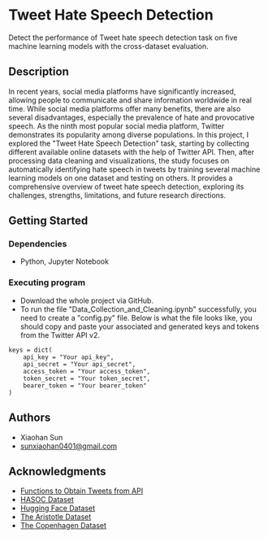 # Tweet Hate Speech Detection

Detect the performance of Tweet hate speech detection task on five machine learning models with the cross-dataset evaluation.  

## Description

In recent years, social media platforms have significantly increased, allowing people to communicate and share information worldwide in real time. While social media platforms offer many benefits, there are also several disadvantages, especially the prevalence of hate and provocative speech. As the ninth most popular social media platform, Twitter demonstrates its popularity among diverse populations. In this project, I explored the "Tweet Hate Speech Detection" task, starting by collecting different available online datasets with the help of Twitter API. Then, after processing data cleaning and visualizations, the study focuses on automatically identifying hate speech in tweets by training several machine learning models on one dataset and testing on others. It provides a comprehensive overview of tweet hate speech detection, exploring its challenges, strengths, limitations, and future research directions.


## Getting Started

### Dependencies

* Python, Jupyter Notebook

### Executing program

* Download the whole project via GitHub.
* To run the file "Data_Collection_and_Cleaning.ipynb" successfully, you need to create a "config.py" file. Below is what the file looks like, you should copy and paste your associated and generated keys and tokens from the Twitter API v2. 
```
keys = dict(
    api_key = "Your api_key",
    api_secret = "Your api_secret",
    access_token = "Your access_token", 
    token_secret = "Your token_secret",
    bearer_token = "Your bearer_token"
)

```

## Authors

* Xiaohan Sun
* sunxiaohan0401@gmail.com


## Acknowledgments

* [Functions to Obtain Tweets from API](https://github.com/datascisteven/Medium-Blogs/tree/main/Hate-Tweet-Detector)
* [HASOC Dataset](https://hasocfire.github.io/hasoc/2021/dataset.html)
* [Hugging Face Dataset](https://huggingface.co/datasets/tweets_hate_speech_detection)
* [The Aristotle Dataset]([https://github.com/datascisteven/Medium-Blogs/tree/main/Hate-Tweet-Detector](https://github.com/datascisteven/Medium-Blogs/tree/main/Hate-Tweet-Detector/data))
* [The Copenhagen Dataset]([https://github.com/datascisteven/Medium-Blogs/tree/main/Hate-Tweet-Detector](https://github.com/datascisteven/Medium-Blogs/tree/main/Hate-Tweet-Detector/data))

